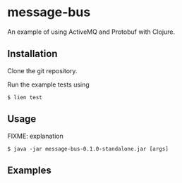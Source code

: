 # message-bus

An example of using ActiveMQ and Protobuf with Clojure. 

## Installation

Clone the git repository.

Run the example tests using

	$ lien test

## Usage

FIXME: explanation

    $ java -jar message-bus-0.1.0-standalone.jar [args]

## Examples

